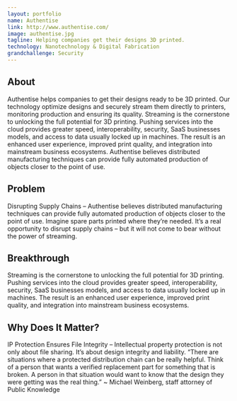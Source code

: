 ```yaml
---
layout: portfolio
name: Authentise
link: http://www.authentise.com/
image: authentise.jpg
tagline: Helping companies get their designs 3D printed.
technology: Nanotechnology & Digital Fabrication
grandchallenge: Security
---
```

## About

Authentise helps companies to get their designs ready to be 3D printed. Our technology optimize designs and securely stream them directly to printers, monitoring production and ensuring its quality. Streaming is the cornerstone to unlocking the full potential for 3D printing. Pushing services into the cloud provides greater speed, interoperability, security, SaaS businesses models, and access to data usually locked up in machines. The result is an enhanced user experience, improved print quality, and integration into mainstream business ecosystems. Authentise believes distributed manufacturing techniques can provide fully automated production of objects closer to the point of use.

## Problem

Disrupting Supply Chains – Authentise believes distributed manufacturing techniques can provide fully automated production of objects closer to the point of use. Imagine spare parts printed where they’re needed. It’s a real opportunity to disrupt supply chains – but it will not come to bear without the power of streaming.

## Breakthrough

Streaming is the cornerstone to unlocking the full potential for 3D printing. Pushing services into the cloud provides greater speed, interoperability, security, SaaS businesses models, and access to data usually locked up in machines. The result is an enhanced user experience, improved print quality, and integration into mainstream business ecosystems.

## Why Does It Matter?

IP Protection Ensures File Integrity – Intellectual property protection is not only about file sharing. It’s about design integrity and liability. “There are situations where a protected distribution chain can be really helpful. Think of a person that wants a verified replacement part for something that is broken. A person in that situation would want to know that the design they were getting was the real thing.” ~ Michael Weinberg, staff attorney of Public Knowledge